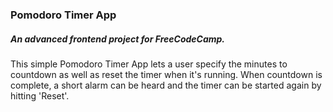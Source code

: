### Pomodoro Timer App

##### An advanced frontend project for FreeCodeCamp.

This simple Pomodoro Timer App lets a user specify the minutes to countdown as well as reset the timer when it's running. When countdown is complete, a short alarm can be heard and the timer can be started again by hitting 'Reset'.
